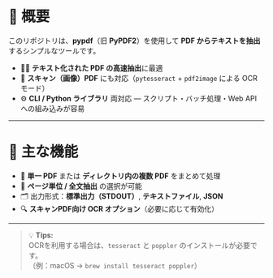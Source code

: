 # 📄 概要

このリポジトリは、**pypdf**（旧 **PyPDF2**）を使用して **PDF からテキストを抽出**するシンプルなツールです。  

- 🏃‍♂️ **テキスト化された PDF の高速抽出**に最適  
- 🧠 **スキャン（画像）PDF** にも対応（`pytesseract` + `pdf2image` による OCR モード）  
- ⚙️ **CLI / Python ライブラリ** 両対応 — スクリプト・バッチ処理・Web API への組み込みが容易  

---

# 🔧 主な機能

- 📘 **単一 PDF** または **ディレクトリ内の複数 PDF** をまとめて処理  
- 🧩 **ページ単位 / 全文抽出** の選択が可能  
- 🗂️ 出力形式：**標準出力（STDOUT）**, **テキストファイル**, **JSON**  
- 🔍 **スキャンPDF向け OCR オプション**（必要に応じて有効化）  

---

> 💡 **Tips:**  
> OCRを利用する場合は、`tesseract` と `poppler` のインストールが必要です。  
> （例：macOS → `brew install tesseract poppler`）
